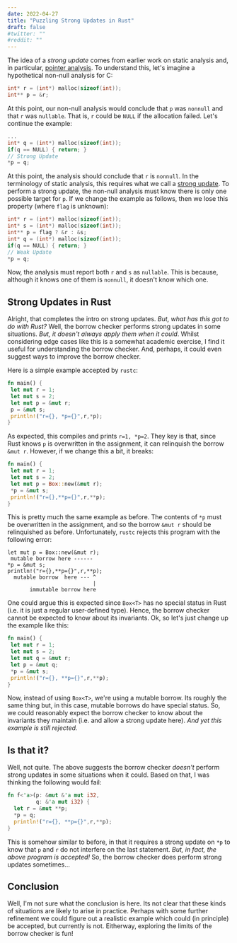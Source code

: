```yaml
---
date: 2022-04-27
title: "Puzzling Strong Updates in Rust"
draft: false
#twitter: ""
#reddit: ""
---
```


The idea of a _strong update_ comes from earlier work on static
analysis and, in particular, [pointer
analysis](https://en.wikipedia.org/wiki/Pointer_analysis).  To
understand this, let's imagine a hypothetical non-null analysis for C:

```c
int* r = (int*) malloc(sizeof(int));
int** p = &r;
```

At this point, our non-null analysis would conclude that `p` was
`nonnull` and that `r` was `nullable`.  That is, `r` could be `NULL` if the
allocation failed.  Let's continue the example:

```c
...
int* q = (int*) malloc(sizeof(int));
if(q == NULL) { return; }
// Strong Update
*p = q;
```

At this point, the analysis should conclude that `r` is `nonnull`.  In
the terminology of static analysis, this requires what we call a
[strong
update](https://stackoverflow.com/questions/13199335/can-someone-explain-what-are-strong-updates-and-give-an-example-which-illustrate).
To perform a strong update, the non-null analysis must know there is
only one possible target for `p`.  If we change the example as
follows, then we lose this property (where `flag` is unknown):

```c
int* r = (int*) malloc(sizeof(int));
int* s = (int*) malloc(sizeof(int));
int** p = flag ? &r : &s;
int* q = (int*) malloc(sizeof(int));
if(q == NULL) { return; }
// Weak Update
*p = q;
```

  Now, the analysis must report both `r` and `s` as `nullable`.  This
is because, although it knows one of them is `nonnull`, it doesn't
know which one.

## Strong Updates in Rust

Alright, that completes the intro on strong updates.  _But, what has
this got to do with Rust?_ Well, the borrow checker performs strong
updates in some situations.  _But, it doesn't always apply them when
it could_.  Whilst considering edge cases like this is a somewhat
academic exercise, I find it useful for understanding the borrow
checker.  And, perhaps, it could even suggest ways to improve the
borrow checker.

Here is a simple example accepted by `rustc`:

```Rust
fn main() {
 let mut r = 1;
 let mut s = 2;
 let mut p = &mut r;
 p = &mut s;
 println!("r={}, *p={}",r,*p);
} 
```

As expected, this compiles and prints `r=1, *p=2`.  They key is that,
since Rust knows `p` is overwritten in the assignment, it can
relinquish the borrow `&mut r`.  However, if we change this a bit, it
breaks:

```Rust
fn main() {
 let mut r = 1;
 let mut s = 2;
 let mut p = Box::new(&mut r);
 *p = &mut s;
 println!("r={},**p={}",r,**p);
}
```

This is pretty much the same example as before.  The contents of `*p`
must be overwritten in the assignment, and so the borrow `&mut r`
should be relinquished as before.  Unfortunately, `rustc` rejects this
program with the following error:

```
let mut p = Box::new(&mut r);
 mutable borrow here ------
*p = &mut s;
println!("r={},**p={}",r,**p);
  mutable borrow  here --- ^
                           |
       immutable borrow here
```

One could argue this is expected since `Box<T>` has no special status
in Rust (i.e. it is just a regular user-defined type).  Hence, the
borrow checker cannot be expected to know about its invariants.  Ok,
so let's just change up the example like this:

```Rust
fn main() {
 let mut r = 1;
 let mut s = 2;
 let mut q = &mut r;
 let p = &mut q;
 *p = &mut s;
 println!("r={}, **p={}",r,**p);
}
```

Now, instead of using `Box<T>`, we're using a mutable borrow.  Its
roughly the same thing but, in this case, mutable borrows do have
special status.  So, we could reasonably expect the borrow checker to
know about the invariants they maintain (i.e. and allow a strong
update here).  _And yet this example is still rejected._

## Is that it?

Well, not quite.  The above suggests the borrow checker _doesn't_
perform strong updates in some situations when it could.  Based on
that, I was thinking the following would fail:

```Rust
fn f<'a>(p: &mut &'a mut i32, 
         q: &'a mut i32) {
  let r = &mut **p;
  *p = q;
  println!("r={}, **p={}",r,**p);
}
```

This is somehow similar to before, in that it requires a strong update
on `*p` to know that `p` and `r` do not interfere on the last
statement.  _But, in fact, the above program is accepted!_ So, the
borrow checker does perform strong updates sometimes...

## Conclusion

Well, I'm not sure what the conclusion is here.  Its not clear that
these kinds of situations are likely to arise in practice.  Perhaps
with some further refinement we could figure out a realistic example
which could (in principle) be accepted, but currently is not.
Eitherway, exploring the limits of the borrow checker is fun!
